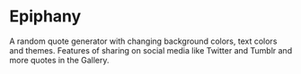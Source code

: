 # Epiphany
A random quote generator with changing background colors, text colors and themes. Features of sharing on social media like Twitter and Tumblr and more quotes in the Gallery.
